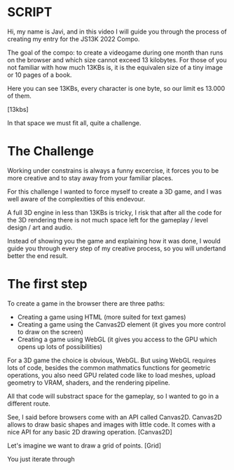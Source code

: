 # SCRIPT

Hi, my name is Javi, and in this video I will guide you through the process of creating my entry for the JS13K 2022 Compo.

The goal of the compo: to create a videogame during one month than runs on the browser and which size cannot exceed 13 kilobytes.
For those of you not familiar with how much 13KBs is, it is the equivalen size of a tiny image or 10 pages of a book.

Here you can see 13KBs, every character is one byte, so our limit es 13.000 of them.

[13kbs]

In that space we must fit all, quite a challenge.

# The Challenge

Working under constrains is always a funny excercise, it forces you to be more creative and to stay away from your familiar places.

For this challenge I wanted to force myself to create a 3D game, and I was well aware of the complexities of this endevour.

A full 3D engine in less than 13KBs is tricky, I risk that after all the code for the 3D rendering there is not much space left for the gameplay / level design / art and audio.

Instead of showing you the game and explaining how it was done, I would guide you through every step of my creative process, so you will undertand better the end result.

# The first step

To create a game in the browser there are three paths:
- Creating a game using HTML (more suited for text games)
- Creating a game using the Canvas2D element (it gives you more control to draw on the screen)
- Creating a game using WebGL (it gives you access to the GPU which opens up lots of possibilities)

For a 3D game the choice is obvious, WebGL. But using WebGL requires lots of code, besides the common mathmatics functions for geometric operations, you also need GPU related code like to load meshes, upload geometry to VRAM, shaders, and the rendering pipeline.

All that code will substract space for the gameplay, so I wanted to go in a different route.

See, I said before browsers come with an API called Canvas2D.
Canvas2D allows to draw basic shapes and images with little code. It comes with a nice API for any basic 2D drawing operation.
[Canvas2D]

Let's imagine we want to draw a grid of points.
[Grid]

You just iterate through 



